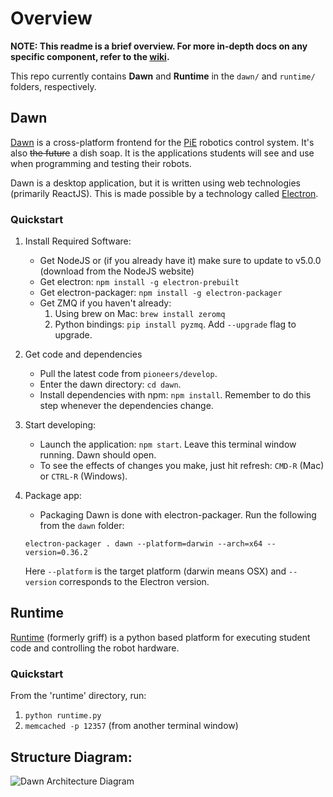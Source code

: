 # Overview
**NOTE: This readme is a brief overview. For more in-depth docs on any specific component,
refer to the [wiki](https://github.com/pioneers/daemon/wiki).**

This repo currently contains **Dawn** and **Runtime** in the `dawn/` and `runtime/` folders, respectively.

## Dawn
[Dawn](https://github.com/pioneers/daemon/wiki/Dawn) is a cross-platform frontend for the [PiE](pioneers.berkeley.edu) robotics control system. It's also ~~the future~~ a dish soap.
It is the applications students will see and use when
programming and testing their robots.

Dawn is a desktop application, but it is written
using web technologies (primarily ReactJS). This is made possible by a technology
called [Electron](http://electron.atom.io/).

### Quickstart
1. Install Required Software:
    * Get NodeJS or (if you already have it) make sure to update to v5.0.0 (download from the NodeJS website)
    * Get electron: `npm install -g electron-prebuilt`
    * Get electron-packager: `npm install -g electron-packager`
    * Get ZMQ if you haven't already:
        1. Using brew on Mac: `brew install zeromq`
        1. Python bindings: `pip install pyzmq`. Add `--upgrade` flag to upgrade.
1. Get code and dependencies
    * Pull the latest code from `pioneers/develop`.
    * Enter the dawn directory: `cd dawn`.
    * Install dependencies with npm: `npm install`. Remember to do this step whenever the dependencies change.
1. Start developing:
    * Launch the application: `npm start`. Leave this terminal window running. Dawn should open.
    * To see the effects of changes you make, just hit refresh: `CMD-R` (Mac) or `CTRL-R` (Windows).
1. Package app:
    * Packaging Dawn is done with electron-packager. Run the following from the `dawn` folder:

    ```
    electron-packager . dawn --platform=darwin --arch=x64 --version=0.36.2
    ```

    Here `--platform` is the target platform (darwin means OSX) and `--version` corresponds to the Electron version.

## Runtime
[Runtime](https://github.com/pioneers/daemon/wiki/Runtime)
(formerly griff) is a python based platform for executing student code
and controlling the robot hardware.

### Quickstart
From the 'runtime' directory, run:

1. `python runtime.py`
2. `memcached -p 12357` (from another terminal window)


## Structure Diagram:
![Dawn Architecture Diagram](https://github.com/pioneers/daemon/wiki/images/DawnArchitecture.png)
